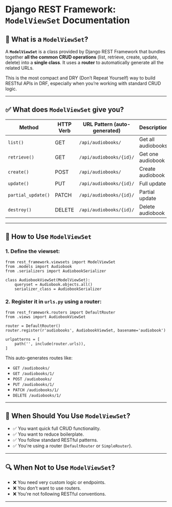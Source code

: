 # Django REST Framework: `ModelViewSet` Documentation

## 🔧 What is a `ModelViewSet`?

A **`ModelViewSet`** is a class provided by Django REST Framework that bundles together **all the common CRUD operations** (list, retrieve, create, update, delete) into a **single class**. It uses a **router** to automatically generate all the related URLs.

This is the most compact and DRY (Don’t Repeat Yourself) way to build RESTful APIs in DRF, especially when you’re working with standard CRUD logic.

---

## ✅ What does `ModelViewSet` give you?

| Method            | HTTP Verb | URL Pattern (auto-generated)     | Description         |
|-------------------|-----------|----------------------------------|---------------------|
| `list()`          | GET       | `/api/audiobooks/`               | Get all audiobooks  |
| `retrieve()`      | GET       | `/api/audiobooks/{id}/`         | Get one audiobook   |
| `create()`        | POST      | `/api/audiobooks/`               | Create audiobook    |
| `update()`        | PUT       | `/api/audiobooks/{id}/`         | Full update         |
| `partial_update()`| PATCH     | `/api/audiobooks/{id}/`         | Partial update      |
| `destroy()`       | DELETE    | `/api/audiobooks/{id}/`         | Delete audiobook    |

---

## 🧱 How to Use `ModelViewSet`

### 1. Define the viewset:

```
from rest_framework.viewsets import ModelViewSet
from .models import Audiobook
from .serializers import AudiobookSerializer

class AudiobookViewSet(ModelViewSet):
    queryset = Audiobook.objects.all()
    serializer_class = AudiobookSerializer
```

### 2. Register it in `urls.py` using a **router**:

```
from rest_framework.routers import DefaultRouter
from .views import AudiobookViewSet

router = DefaultRouter()
router.register(r'audiobooks', AudiobookViewSet, basename='audiobook')

urlpatterns = [
    path('', include(router.urls)),
]
```

This auto-generates routes like:
- `GET /audiobooks/`
- `GET /audiobooks/1/`
- `POST /audiobooks/`
- `PUT /audiobooks/1/`
- `PATCH /audiobooks/1/`
- `DELETE /audiobooks/1/`

---

## 🧠 When Should You Use `ModelViewSet`?

- ✅ You want quick full CRUD functionality.
- ✅ You want to reduce boilerplate.
- ✅ You follow standard RESTful patterns.
- ✅ You're using a router (`DefaultRouter` or `SimpleRouter`).

---

## 🔍 When **Not** to Use `ModelViewSet`?

- ❌ You need very custom logic or endpoints.
- ❌ You don’t want to use routers.
- ❌ You're not following RESTful conventions.

---